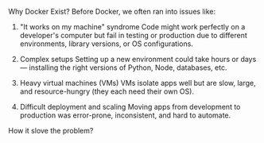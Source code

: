 Why Docker Exist?
Before Docker, we often ran into issues like:

1. "It works on my machine" syndrome
Code might work perfectly on a developer's computer but fail in testing or production due to different environments, library versions, or OS configurations.

2. Complex setups
Setting up a new environment could take hours or days — installing the right versions of Python, Node, databases, etc.

3. Heavy virtual machines (VMs)
VMs isolate apps well but are slow, large, and resource-hungry (they each need their own OS).

4. Difficult deployment and scaling
Moving apps from development to production was error-prone, inconsistent, and hard to automate.


How it slove the problem?
